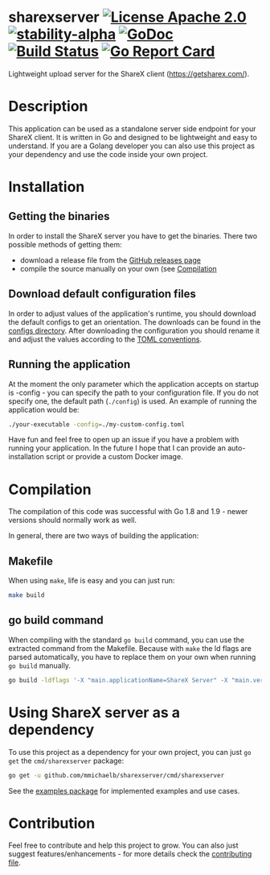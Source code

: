 # sharexserver [![License Apache 2.0](https://img.shields.io/badge/license-Apache--2.0-blue.svg?maxAge=31622400)](https://www.apache.org/licenses/LICENSE-2.0) [![stability-alpha](https://img.shields.io/badge/stability-alpha-f4d03f.svg)](https://github.com/mkenney/software-guides/blob/master/STABILITY-BADGES.md#alpha) [![GoDoc](https://godoc.org/github.com/mmichaelb/sharexserver?status.svg)](https://godoc.org/github.com/mmichaelb/sharexserver) [![Build Status](https://travis-ci.org/mmichaelb/sharexserver.svg?branch=dev)](https://travis-ci.org/mmichaelb/sharexserver) [![Go Report Card](https://goreportcard.com/badge/github.com/mmichaelb/sharexserver)](https://goreportcard.com/report/github.com/mmichaelb/sharexserver)
Lightweight upload server for the ShareX client (https://getsharex.com/).

# Description
This application can be used as a standalone server side endpoint for your ShareX client. It is written in Go and designed to be lightweight and easy to understand. If you are a Golang developer you can also use this project as your dependency and use the code inside your own project.

# Installation
## Getting the binaries
In order to install the ShareX server you have to get the binaries. There two possible methods of getting them:
- download a release file from the [GitHub releases page](https://github.com/mmichaelb/sharexserver/releases)
- compile the source manually on your own (see [Compilation](https://github.com/mmichaelb/sharexserver#compilation)
## Download default configuration files
In order to adjust values of the application's runtime, you should download the default configs to get an orientation. The downloads can be found in the [configs directory](https://github.com/mmichaelb/sharexserver/tree/master/configs). After downloading the configuration you should rename it and adjust the values according to the [TOML conventions](https://github.com/toml-lang/toml).
## Running the application
At the moment the only parameter which the application accepts on startup is -config - you can specify the path to your configuration file. If you do not specify one, the default path (`./config`) is used. An example of running the application would be:
```bash
./your-executable -config=./my-custom-config.toml
```
Have fun and feel free to open up an issue if you have a problem with running your application. In the future I hope that I can provide an auto-installation script or provide a custom Docker image.

# Compilation
The compilation of this code was successful with Go 1.8 and 1.9 - newer versions should normally work as well.

In general, there are two ways of building the application:
## Makefile
When using `make`, life is easy and you can just run:
```bash
make build
```
## go build command
When compiling with the standard `go build` command, you can use the extracted command from the Makefile. Because with `make` the ld flags are parsed automatically, you have to replace them on your own when running `go build` manually.
```bash
go build -ldflags '-X "main.applicationName=ShareX Server" -X "main.version=<version>" -X "main.branch=<branch>" -X "main.commit=<commit>"' ./cmd/sharexserver
```

# Using ShareX server as a dependency
To use this project as a dependency for your own project, you can just `go get` the `cmd/sharexserver` package:
```bash
go get -u github.com/mmichaelb/sharexserver/cmd/sharexserver
```
See the [examples package](https://github.com/mmichaelb/sharexserver/tree/master/examples/) for implemented examples and use cases.

# Contribution
Feel free to contribute and help this project to grow. You can also just suggest features/enhancements - for more details check the [contributing file](https://github.com/mmichaelb/sharexserver/tree/master/.github/CONTRIBUTING.md).
